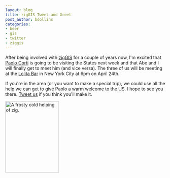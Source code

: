```yaml
---
layout: blog
title: zigGIS Tweet and Greet
post_author: bdollins
categories:
- beer
- gis
- twitter
- ziggis
---
```


After being involved with <a href="http://pub.obtusesoft.com">zigGIS</a> for a couple of years now, I'm excited that <a href="http://paolocorti.net">Paolo Corti</a> is going to be visiting the States next week and that Abe and I will finally get to meet him (and vice versa). The three of us will be meeting at the <a href="http://www.lolitabar.net">Lolita Bar</a> in New York City at 6pm on April 24th.

If you're in the area (or you want to make a special trip), we could use all the help we can get to give Paolo a warm welcome to the US. I hope to see you there. <a href="http://twitter.com/zigGIS">Tweet us</a> if you think you'll make it.

<img alt="A frosty cold helping of zig." height="225" src="http://geobabble.files.wordpress.com/2009/04/zigbeer2.png" title="A frosty cold helping of zig." width="169" />